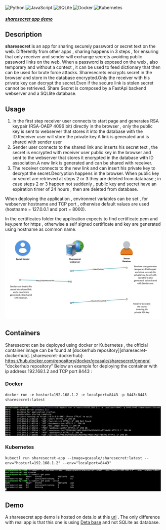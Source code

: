 ![Python](https://img.shields.io/badge/python-3670A0?style=for-the-badge&logo=python&logoColor=ffdd54) ![JavaScript](https://img.shields.io/badge/javascript-%23323330.svg?style=for-the-badge&logo=javascript&logoColor=%23F7DF1E) ![SQLite](https://img.shields.io/badge/sqlite-%2307405e.svg?style=for-the-badge&logo=sqlite&logoColor=white) ![Docker](https://img.shields.io/badge/docker-%230db7ed.svg?style=for-the-badge&logo=docker&logoColor=white) ![Kubernetes](https://img.shields.io/badge/kubernetes-%23326ce5.svg?style=for-the-badge&logo=kubernetes&logoColor=white)
##### [sharesecret app demo](https://ijimdb.deta.dev/start "sharesecret app demo")
## Description
**sharesecret** is an app for sharing securely password or secret text on the web. Differently from other apps , sharing happens in 3 steps , for ensuring that only receiver and sender will exchange secrets avoiding public password links on the web. When a password is exposed on the web , also temporary and without a context , it can be used to feed dictionary that then can be used for brute force attacks. Sharesecrets encrypts secret in the browser and store in the database encrypted.Only the receiver with his private key can decrypt the secret.Even if the secure link is stolen secret cannot be retrieved. Share Secret is composed by a FastApi backend webserver and a SQLlite database.
## Usage
1. In the first step receiver user connects to start page and generates RSA keypair (RSA-OAEP 4096 bit) directly in the browser , only the public key is sent to webserver that stores it into the database with the ID.Receiver user will store the private key.A link is generated and is shared with sender user
2. Sender user connects to the shared link and inserts his secret text , the secret is encrypted with receiver user public key in the browser and sent to the webserver that stores it encrypted in the database with ID association.A new link is generated and can be shared with receiver.
3. The receiver connects to the new link and can insert his private key to decrypt the secret.Decryption happens in the browser.
When public key or secret are retrieved at steps 2 or 3 they are deleted from database ; in case steps 2 or 3 happen not suddenly , public key and secret have an expiration timer of 24 hours , then are deleted from database.

When deploying the application , environmet variables can be set , for webserver hostname and TCP port , otherwise default values are used (hostname = 127.0.0.1 and port = 8000).

In the certificates folder the application expects to find  certificate.pem and key.pem for https , otherwise a self signed certificate and key are generated using hostname as common name. 
[![sharesecret worflow](https://raw.githubusercontent.com/gcasale82/sharesecret/main/share-secret-wf.jpg "sharesecret worflow")](https://raw.githubusercontent.com/gcasale82/sharesecret/main/share-secret-wf.jpg "sharesecret worflow")
## Containers
Sharesecret can be deployed using docker or Kubernetes , the official container image can be found at [dockerhub repository][sharesecret-dockerhub].
[sharesecret-dockerhub]: https://hub.docker.com/repository/docker/gcasale/sharesecret/general "dockerhub repository"
Below an example for deploying the container with ip address 192.168.1.2 and TCP port 8443 : 
### Docker
    docker run -e hosturl=192.168.1.2 -e localport=8443 -p 8443:8443 sharesecret:latest
[![docker](https://github.com/gcasale82/sharesecret/blob/main/sharesecret1.jpg?raw=true "docker")](https://github.com/gcasale82/sharesecret/blob/main/sharesecret1.jpg?raw=true "docker")
### Kubernetes


    kubectl run sharesecret-app --image=gcasale/sharesecret:latest --env="hosturl=192.168.1.2" --env="localport=8443"
[![kubernetes](https://github.com/gcasale82/sharesecret/blob/main/sharesecret2.jpg?raw=true "kubernetes")](https://github.com/gcasale82/sharesecret/blob/main/sharesecret2.jpg?raw=truetp:// "kubernetes")
## Demo
A sharesecret app demo is hosted on deta.io  at this [url](https://ijimdb.deta.dev/start "url") .
The only difference with real app is that this one is using [Deta base](https://docs.deta.sh/docs/base/about/ "Deta base") and not SQLite as database.
